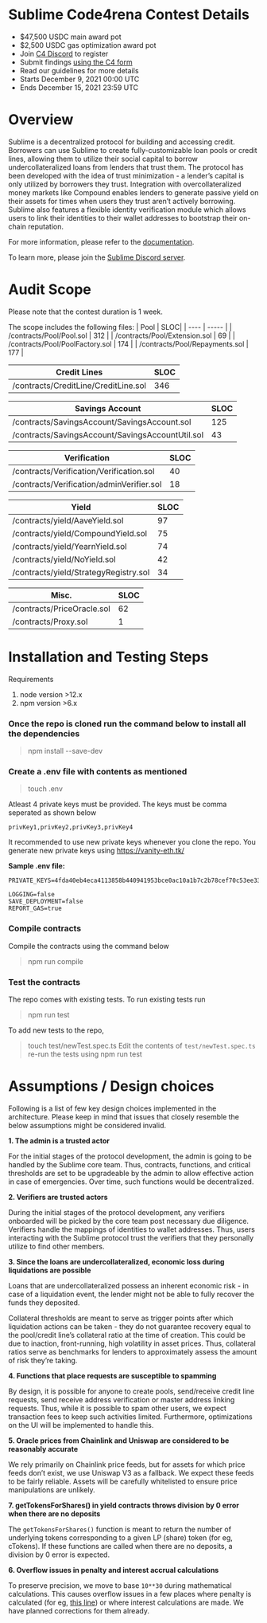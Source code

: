 # Sublime Code4rena Contest Details

- $47,500 USDC main award pot
- $2,500 USDC gas optimization award pot
- Join [C4 Discord](https://discord.gg/code4rena) to register
- Submit findings [using the C4 form](https://code4rena.com/contests/2021-12-sublime-contest/submit)
- Read our guidelines for more details
- Starts December 9, 2021 00:00 UTC
- Ends December 15, 2021 23:59 UTC

# Overview

Sublime is a decentralized protocol for building and accessing credit. Borrowers can use Sublime to create fully-customizable loan pools or credit lines, allowing them to utilize their social capital to borrow undercollateralized loans from lenders that trust them. The protocol has been developed with the idea of trust minimization - a lender’s capital is only utilized by borrowers they trust. Integration with overcollateralized money markets like Compound enables lenders to generate passive yield on their assets for times when users they trust aren’t actively borrowing. Sublime also features a flexible identity verification module which allows users to link their identities to their wallet addresses to bootstrap their on-chain reputation.


For more information, please refer to the [documentation](https://docs.sublime.finance/).

To learn more, please join the [Sublime Discord server](https://discord.gg/cnadj5hFwh).

# Audit Scope

Please note that the contest duration is 1 week.

The scope includes the following files:
| Pool | SLOC|
| ---- | ----- |
| /contracts/Pool/Pool.sol | 312 |
| /contracts/Pool/Extension.sol | 69 |
| /contracts/Pool/PoolFactory.sol | 174 |
| /contracts/Pool/Repayments.sol | 177 |

| Credit Lines | SLOC |
| ----- | ----- |
| /contracts/CreditLine/CreditLine.sol | 346 |

| Savings Account | SLOC |
| ----- | ----- |
| /contracts/SavingsAccount/SavingsAccount.sol | 125 |
| /contracts/SavingsAccount/SavingsAccountUtil.sol | 43 |

| Verification | SLOC |
| ----- | ----- |
| /contracts/Verification/Verification.sol | 40 |
| /contracts/Verification/adminVerifier.sol | 18 |

| Yield | SLOC |
| ----- | ----- |
| /contracts/yield/AaveYield.sol | 97 |
| /contracts/yield/CompoundYield.sol | 75 |
| /contracts/yield/YearnYield.sol | 74 |
| /contracts/yield/NoYield.sol | 42 |
| /contracts/yield/StrategyRegistry.sol | 34 |

| Misc. | SLOC |
| ----- | ----- |
| /contracts/PriceOracle.sol | 62 |
| /contracts/Proxy.sol | 1 |

# Installation and Testing Steps
Requirements
1. node version >12.x
2. npm version >6.x

### Once the repo is cloned run the command below to install all the dependencies
> npm install --save-dev 

### Create a .env file with contents as mentioned

> touch .env

Atleast 4 private keys must be provided. The keys must be comma seperated as shown below

`privKey1,privKey2,privKey3,privKey4`

It recommended to use new private keys whenever you clone the repo. You generate new private keys using https://vanity-eth.tk/

**Sample .env file:**
```
PRIVATE_KEYS=4fda40eb4eca4113858b440941953bce0ac10a1b7c2b78cef70c53ee334c9a04,933cc22684708d10f6184245c7fab66e80ed3809d96f1f34ebd8b035fa67dd2d,94f96324f8a230558bb1e2cdc00a0cdf4812e3764a3d04414fb9fffe13307676,420cd36f64e399d5a2493ed85c75a1a7fb3f127105fe1a2f7c270887d3177e28

LOGGING=false
SAVE_DEPLOYMENT=false
REPORT_GAS=true
```

### Compile contracts
Compile the contracts using the command below
 > npm run compile

### Test the contracts
The repo comes with existing tests. To run existing tests run 
> npm run test

To add new tests to the repo,

> touch test/newTest.spec.ts
Edit the contents of `test/newTest.spec.ts`
re-run the tests using 
> npm run test

# Assumptions / Design choices

Following is a list of few key design choices implemented in the architecture. Please keep in mind that issues that closely resemble the below assumptions might be considered invalid.

**1. The admin is a trusted actor**

For the initial stages of the protocol development, the admin is going to be handled by the Sublime core team. Thus, contracts, functions, and critical thresholds are set to be upgradeable by the admin to allow effective action in case of emergencies. Over time, such functions would be decentralized.


**2. Verifiers are trusted actors**

During the initial stages of the protocol development, any verifiers onboarded will be picked by the core team post necessary due diligence. Verifiers handle the mappings of identities to wallet addresses. Thus, users interacting with the Sublime protocol trust the verifiers that they personally utilize to find other members.

**3. Since the loans are undercollateralized, economic loss during liquidations are possible**

Loans that are undercollateralized possess an inherent economic risk - in case of a liquidation event, the lender might not be able to fully recover the funds they deposited.

Collateral thresholds are meant to serve as trigger points after which liquidation actions can be taken - they do not guarantee recovery equal to the pool/credit line’s collateral ratio at the time of creation. This could be due to inaction, front-running, high volatility in asset prices. Thus, collateral ratios serve as benchmarks for lenders to approximately assess the amount of risk they’re taking.

**4. Functions that place requests are susceptible to spamming**

By design, it is possible for anyone to create pools, send/receive credit line requests, send receive address verification or master address linking requests. Thus, while it is possible to spam other users, we expect transaction fees to keep such activities limited. Furthermore, optimizations on the UI will be implemented to handle this.

**5. Oracle prices from Chainlink and Uniswap are considered to be reasonably accurate**

We rely primarily on Chainlink price feeds, but for assets for which price feeds don’t exist, we use Uniswap V3 as a fallback. We expect these feeds to be fairly reliable. Assets will be carefully whitelisted to ensure price manipulations are unlikely.

**7. getTokensForShares() in yield contracts throws division by 0 error when there are no deposits**

The `getTokensForShares()` function is meant to return the number of underlying tokens corresponding to a given LP (share) token (for eg, cTokens). If these functions are called when there are no deposits, a division by 0 error is expected.

**6. Overflow issues in penalty and interest accrual calculations**

To preserve precision, we move to base `10**30` during mathematical calculations. This causes overflow issues in a few places where penalty is calculated (for eg, [this line](https://github.com/sublime-finance/sublime-v1/blob/7fbd3d57f0f447b66f5f78e9926e2f3e05dd9726/contracts/Pool/Pool.sol#L500)) or where interest calculations are made. We have planned corrections for them already.
